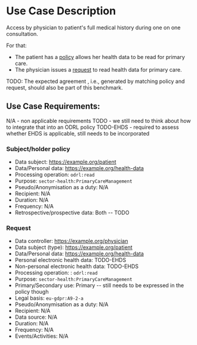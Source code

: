 # Use Case Description

Access by physician to patient's full medical history during one on one consultation.

For that:
- The patient has a [policy](policy-01.ttl) allows her health data to be read for primary care.
- The physician issues a [request](request-01.ttl) to read health data for primary care.

TODO: The expected agreement , i.e., generated by matching policy and request, should also be part of this benchmark.

## Use Case Requirements:

N/A - non applicable requirements
TODO - we still need to think about how to integrate that into an ODRL policy
TODO-EHDS - required to assess whether EHDS is applicable, still needs to be incorporated 

### Subject/holder policy

- Data subject: <https://example.org/patient>
- Data/Personal data: <https://example.org/health-data>
- Processing operation: `odrl:read`
- Purpose: `sector-health:PrimaryCareManagement`
- Pseudo/Anonymisation as a duty: N/A
- Recipient: N/A
- Duration: N/A
- Frequency: N/A
- Retrospective/prospective data: Both -- TODO

### Request

- Data controller: <https://example.org/physician>
- Data subject (type): <https://example.org/patient>
- Data/Personal data: <https://example.org/health-data>
- Personal electronic health data: TODO-EHDS
- Non-personal electronic health data: TODO-EHDS
- Processing operation: : `odrl:read`
- Purpose: `sector-health:PrimaryCareManagement`
- Primary/Secondary use: Primary -- still needs to be expressed in the policy though
- Legal basis: `eu-gdpr:A9-2-a`
- Pseudo/Anonymisation as a duty: N/A
- Recipient: N/A
- Data source: N/A
- Duration: N/A
- Frequency: N/A
- Events/Activities: N/A